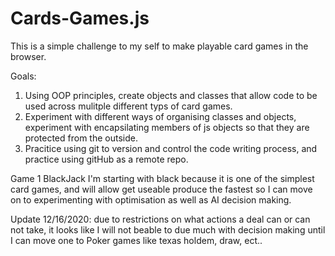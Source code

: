 # Cards-Games.js
This is a simple challenge to my self to make playable card games in the browser.

Goals:
1) Using OOP principles, create objects and classes that allow code to be used across mulitple different typs of card games.
2) Experiment with different ways of organising classes and objects, experiment with encapsilating members of js objects so that they are protected from the outside.
3) Pracitice using git to version and control the code writing process, and practice using gitHub as a remote repo.

Game 1 BlackJack
  I'm starting with black because it is one of the simplest card games, and will allow get useable produce the fastest so I can move on to experimenting with optimisation as well as AI decision making.
  
  Update 12/16/2020: due to restrictions on what actions a deal can or can not take, it looks like I will not beable to due much with decision making until I can move one to Poker games like texas holdem, draw, ect..
  
